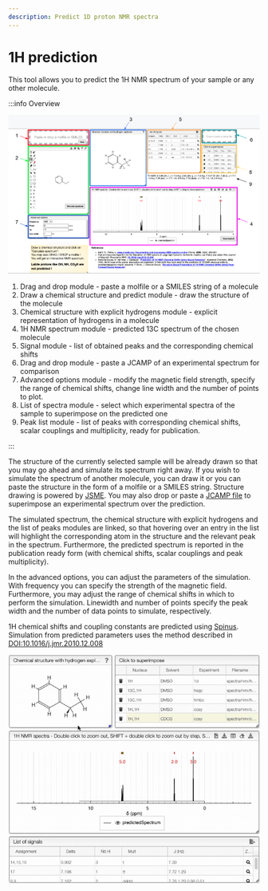 ```yaml
---
description: Predict 1D proton NMR spectra
---
```


# 1H prediction

This tool allows you to predict the 1H NMR spectrum of your sample or any other molecule.

:::info Overview

![overview](h_prediction.png)

1. Drag and drop module - paste a molfile or a SMILES string of a molecule
2. Draw a chemical structure and predict module - draw the structure of the molecule
3. Chemical structure with explicit hydrogens module - explicit representation of hydrogens in a molecule
4. 1H NMR spectrum module - predicted 13C spectrum of the chosen molecule
5. Signal module - list of obtained peaks and the corresponding chemical shifts
6. Drag and drop module - paste a JCAMP of an experimental spectrum for comparison
7. Advanced options module - modify the magnetic field strength, specify the range of chemical shifts, change line width and the number of points to plot.
8. List of spectra module - select which experimental spectra of the sample to superimpose on the predicted one
9. Peak list module - list of peaks with corresponding chemical shifts, scalar couplings and multiplicity, ready for publication.

:::

The structure of the currently selected sample will be already drawn so that you may go ahead and simulate its spectrum right away. If you wish to simulate the spectrum of another molecule, you can draw it or you can paste the structure in the form of a molfile or a SMILES string. Structure drawing is powered by [JSME](http://peter-ertl.com/jsme/). You may also drop or paste a [JCAMP file](../../../includes/jcamp/README.md) to superimpose an experimental spectrum over the prediction.

The simulated spectrum, the chemical structure with explicit hydrogens and the list of peaks modules are linked, so that hovering over an entry in the list will highlight the corresponding atom in the structure and the relevant peak in the spectrum. Furthermore, the predicted spectrum is reported in the publication ready form (with chemical shifts, scalar couplings and peak multiplicity).

In the advanced options, you can adjust the parameters of the simulation. With frequency you can specify the strength of the magnetic field. Furthermore, you may adjust the range of chemical shifts in which to perform the simulation. Linewidth and number of points specify the peak width and the number of data points to simulate, respectively.

1H chemical shifts and coupling constants are predicted using [Spinus](http://www2.chemie.uni-erlangen.de/services/spinus/). Simulation from predicted parameters uses the method described in [DOI:10.1016/j.jmr.2010.12.008](http://www.sciencedirect.com/science/article/pii/S1090780710004003)

![prediction](NMRpredict1H.gif)
